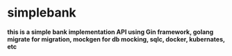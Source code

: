 # simplebank

__this is a simple bank implementation API using Gin framework, golang migrate for migration, mockgen for db mocking, sqlc, docker, kubernates, etc__
